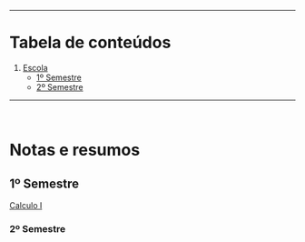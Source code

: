 
---
# Tabela de conteúdos
1. [Escola](#escola)
   * [1º Semestre](#1º-semestre)
   * [2º Semestre](#2º-semestre)

---

<br/>

# Notas e resumos 
## 1º Semestre

[Calculo I](escola/calculo1/index)

### 2º Semestre

